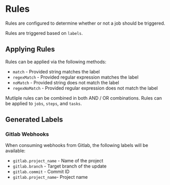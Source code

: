 # Rules #

Rules are configured to determine whether or not a job should be triggered.

Rules are triggered based on `labels`.

## Applying Rules ##

Rules can be applied via the following methods:

* `match` - Provided string matches the label
* `regexMatch` - Provided regular expression matches the label
* `noMatch` - Provided string does not match the label
* `regexNoMatch` - Provided regular expression does not match the label

Mutliple rules can be combined in both AND / OR combinations.  Rules can be applied to `jobs`, `steps`, and `tasks`.

## Generated Labels ##

### Gitlab Webhooks ###

When consuming webhooks from Gitlab, the following labels will be available:

* `gitlab.project_name` - Name of the project
* `gitlab.branch` - Target branch of the update
* `gitlab.commit` - Commit ID
* `gitlab.project_name`- Project name

